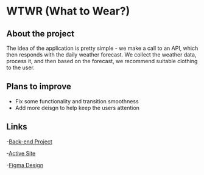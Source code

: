 # WTWR (What to Wear?)

## About the project

The idea of the application is pretty simple - we make a call to an API, which then responds with the daily weather forecast. We collect the weather data, process it, and then based on the forecast, we recommend suitable clothing to the user.

## Plans to improve

- Fix some functionality and transition smoothness
- Add more deisgn to help keep the users attention

## Links

-[Back-end Project](https://github.com/JosiahWolff/se_project_express)

-[Active Site](https://wtwrByJosiah3311.crabdance.com)

-[Figma Design](https://www.figma.com/file/DTojSwldenF9UPKQZd6RRb/Sprint-10%3A-WTWR)
